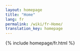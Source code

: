 ```yaml
---
layout: homepage
title: "Home"
lang: fr
permalink: /wiki/fr-Home/
translation_key: homepage
---
```


{% include homepage/fr.html %}

